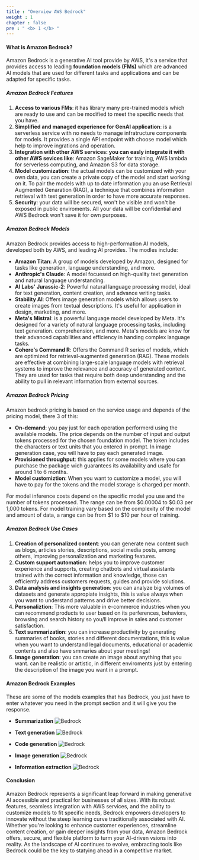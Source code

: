 ```yaml
---
title : "Overview AWS Bedrock"
weight : 1
chapter : false
pre : " <b> 1 </b> "
---
```

#### What is Amazon Bedrock?
Amazon Bedrock is a generative AI tool provide by AWS, it's a service that provides access to leading **foundation models (FMs)** which are advanced AI models that are used for different tasks and applications and can be adapted for specific tasks.

##### Amazon Bedrock Features 

1. **Access to various FMs**: it has library many pre-trained models which are ready to use and can be modified to meet the specific needs that you have.
2. **Simplified and managed experience for GenAI application**: is a serverless service with no needs to manage infratructure components for models. It provides a single API endpoint with choose model which help to improve ingrations and operation.
3. **Integration with other AWS services: you can easly integrate it with other AWS sevices like**: Amazon SageMaker for training, AWS lambda for serverless computing, and Amazon S3 for data storage.
4. **Model customization**: the actual models can be customized with your own data, you can create a private copy of the model and start working on it. To pair the models with up to date information you an use Retrieval Augmented Genaration (RAG), a technique that combines information retrieval with text generation in order to have more accurate responses.
5. **Security**: your data will be secured, won't be visible and won't be exposed in public enviroments. All your data will be confidential and AWS Bedrock won't save it for own purposes.

##### Amazon Bedrock Models

Amazon Bedrock provides access to high-performation AI models, developed both by AWS, and leading AI provides. The modles include:
* **Amazon Titan**: A group of models developed by Amazon, designed for tasks like generation, language understanding, and more.
* **Anthropic's Claude**: A model focuesed on high-quality text generation and natural language understanding.
* **AI Labs' Jurassic-2**: Powerful natural language processing model, ideal for text generation, content creation, and advance writing tasks.
* **Stability AI**: Offers image generation models which allows users to create images from textual descriptions. It's useful for application in design, marketing, and more.
* **Meta's Mistral**: is a powerful language model developed by Meta. It's designed for a variety of natural language processing tasks, including text generation. comprehension, and more. Meta's models are know for their advanced capabilities and efficiency in handing complex language tasks.
* **Cohere's Command R**: Offers the Command R series of models, which are optimized for retrieval-augmented generation (RAG). These models are effective at combining large-scale language models with retrieval systems to improve the relevance and accuracy of generated content. They are used for tasks that require both deep understanding and the ability to pull in relevant information from external sources.

##### Amazon Bedrock Pricing
Amazon bedrock pricing is based on the service usage and depends of the pricing model, there 3 of this:
* **On-demand**: you pay just for each operation performerd using the available models. The price depends on the number of input and output tokens processed for the chosen foundation model. The token includes the characters or text units that you entered in prompt. In image generation case, you will have to pay each generated image.
* **Provisioned throughput**: this applies for some models where you can purchase the package wich guarantees its availability and usafe for around 1 to 6 months. 
* **Model customiztion**: When you want to customize a model, you will have to pay for the tokens and the model storage is charged per month.

For model inference costs depend on the specific model you use and the number of tokens processed. The range can be from $0.00004 to $0.03 per 1,000 tokens. For model training vary based on the complexity of the model and amount of data, a range can be from $1 to $10 per hour of training.

##### Amazon Bedrock Use Cases
1. **Creation of personalized content**: you can generate new content such as blogs, articles stories, descriptions, social media posts, among others, improving personalization and marketing features.
2. **Custom support automation**: helps you to improve customer experience and supports, creating chatbots and virtual assistants trained with the correct information and knowledge, those can efficiently address customers requests, guides and provide solutions.
3. **Data analysis and insights generation**: you can analyze big volumes of datasets and generate appropiate insights, this is value always when you want to understand patterns and drive better decisions.
4. **Personaliztion**: This more valuable in e-commerce industries when you can recommend products to user based on its perferences, behaviors, browsing and search history so you/ll improve in sales and customer satisfaction.
5. **Text summarization**: you can increase productivity by generating summaries of books, stories and different documentations, this is value when you want to understand legal documents, educational or academic contents and also have smmaries about your meetings!
6. **Image generation**: you can create an image about anything that you want. can be realistic or artistic, in different enviroments just by entering the description of the image you want in a prompt.
#### Amazon Bedrock Examples
These are some of the models examples that has Bedrock, you just have to enter whatever you need in the prompt section and it will give you the response.

* **Summarization**
![Bedrock](../images/1/1.avif?featherlight=false&width=90pc)

* **Text generation**
![Bedrock](../images/1/2.avif?featherlight=false&width=90pc)

* **Code generation**
![Bedrock](../images/1/3.avif?featherlight=false&width=90pc)

* **Image generation**
![Bedrock](../images/1/4.avif?featherlight=false&width=90pc)

* **Information extraction**
![Bedrock](../images/1/5.avif?featherlight=false&width=90pc)

#### Conclusion
Amazon Bedrock represents a significant leap forward in making generative AI accessible and practical for businesses of all sizes. With its robust features, seamless integration with AWS services, and the ability to customize models to fit specific needs, Bedrock empowers developers to innovate without the steep learning curve traditionally associated with AI. Whether you're looking to enhance customer experiences, streamline content creation, or gain deeper insights from your data, Amazon Bedrock offers, secure, and flexible platform to turm your AI-driven vsions into reality. As the landscape of AI continues to evolve, embracting tools like Bedrock could be the key to statying ahead in a competitive market.